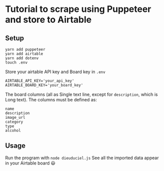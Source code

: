 # Tutorial to scrape using Puppeteer and store to Airtable

## Setup

```
yarn add puppeteer
yarn add airtable
yarn add dotenv
touch .env
```

Store your airtable API key and Board key in `.env`
```
AIRTABLE_API_KEY='your_api_key'
AIRTABLE_BOARD_KEY='your_board_key'
```

The board columns (all as Single text line, except for `description`, which is Long text).
The columns must be defined as:

```
name
description
image_url
category
type
alcohol
```
## Usage

Run the program with `node dieuduciel.js`
See all the imported data appear in your Airtable board 😃
